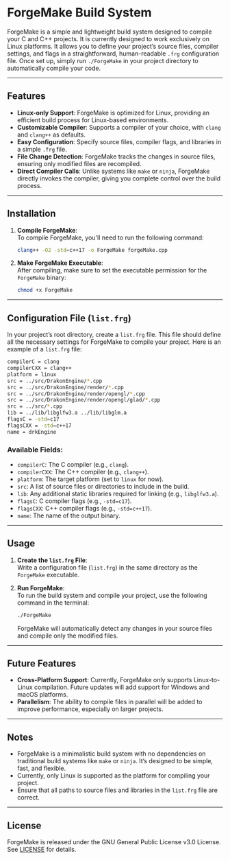 # ForgeMake Build System

ForgeMake is a simple and lightweight build system designed to compile your C and C++ projects. It is currently designed to work exclusively on Linux platforms. It allows you to define your project’s source files, compiler settings, and flags in a straightforward, human-readable `.frg` configuration file. Once set up, simply run `./ForgeMake` in your project directory to automatically compile your code.

---

## Features

- **Linux-only Support**: ForgeMake is optimized for Linux, providing an efficient build process for Linux-based environments.
- **Customizable Compiler**: Supports a compiler of your choice, with `clang` and `clang++` as defaults.
- **Easy Configuration**: Specify source files, compiler flags, and libraries in a simple `.frg` file.
- **File Change Detection**: ForgeMake tracks the changes in source files, ensuring only modified files are recompiled.
- **Direct Compiler Calls**: Unlike systems like `make` or `ninja`, ForgeMake directly invokes the compiler, giving you complete control over the build process.

---

## Installation

1. **Compile ForgeMake**:  
   To compile ForgeMake, you'll need to run the following command:

   ```bash
   clang++ -O2 -std=c++17 -o ForgeMake forgeMake.cpp
   ```

2. **Make ForgeMake Executable**:  
   After compiling, make sure to set the executable permission for the `ForgeMake` binary:

   ```bash
   chmod +x ForgeMake
   ```

---

## Configuration File (`list.frg`)

In your project’s root directory, create a `list.frg` file. This file should define all the necessary settings for ForgeMake to compile your project. Here is an example of a `list.frg` file:

```bash
compilerC = clang
compilerCXX = clang++
platform = linux
src = ../src/DrakonEngine/*.cpp
src = ../src/DrakonEngine/render/*.cpp
src = ../src/DrakonEngine/render/opengl/*.cpp
src = ../src/DrakonEngine/render/opengl/glad/*.cpp
src = ../src/*.cpp
lib = ../lib/libglfw3.a ../lib/libglm.a
flagsC = -std=c17
flagsCXX = -std=c++17
name = drkEngine
```

### Available Fields:
- `compilerC`: The C compiler (e.g., `clang`).
- `compilerCXX`: The C++ compiler (e.g., `clang++`).
- `platform`: The target platform (set to `linux` for now).
- `src`: A list of source files or directories to include in the build.
- `lib`: Any additional static libraries required for linking (e.g., `libglfw3.a`).
- `flagsC`: C compiler flags (e.g., `-std=c17`).
- `flagsCXX`: C++ compiler flags (e.g., `-std=c++17`).
- `name`: The name of the output binary.

---

## Usage

1. **Create the `list.frg` File**:  
   Write a configuration file (`list.frg`) in the same directory as the `ForgeMake` executable.

2. **Run ForgeMake**:  
   To run the build system and compile your project, use the following command in the terminal:

   ```bash
   ./ForgeMake
   ```

   ForgeMake will automatically detect any changes in your source files and compile only the modified files.

---

## Future Features

- **Cross-Platform Support**: Currently, ForgeMake only supports Linux-to-Linux compilation. Future updates will add support for Windows and macOS platforms.
- **Parallelism**: The ability to compile files in parallel will be added to improve performance, especially on larger projects.

---

## Notes

- ForgeMake is a minimalistic build system with no dependencies on traditional build systems like `make` or `ninja`. It’s designed to be simple, fast, and flexible.
- Currently, only Linux is supported as the platform for compiling your project.
- Ensure that all paths to source files and libraries in the `list.frg` file are correct.

--- 

## License

ForgeMake is released under the GNU General Public License v3.0 License. See [LICENSE](./LICENSE) for details.